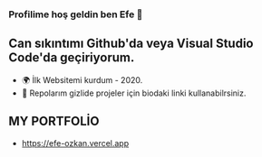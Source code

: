 ### Profilime hoş geldin ben Efe 👋

## Can sıkıntımı Github'da veya Visual Studio Code'da geçiriyorum.

- 🌍 İlk Websitemi kurdum - 2020.
- 🌱 Repolarım gizlide projeler için biodaki linki kullanabilrsiniz.

## MY PORTFOLİO

- https://efe-ozkan.vercel.app
